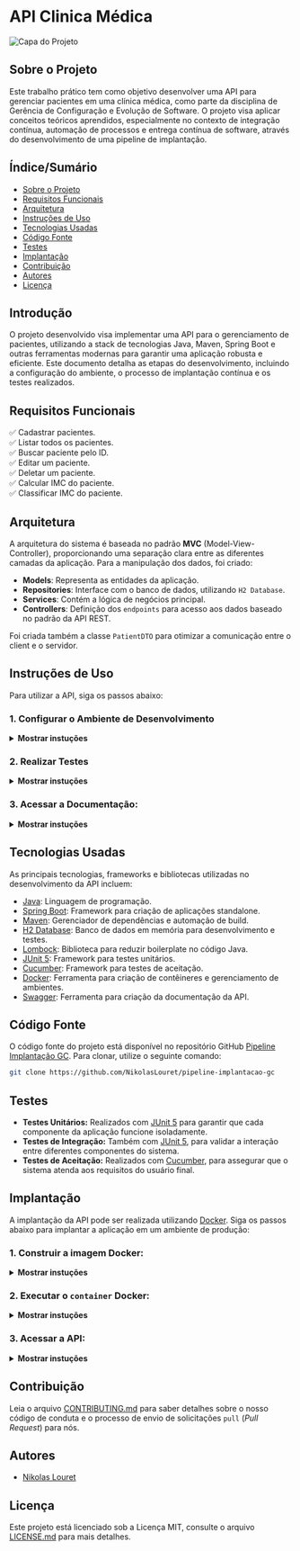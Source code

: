 # API Clinica Médica

![Capa do Projeto](https://picsum.photos/850/280)

## Sobre o Projeto

Este trabalho prático tem como objetivo desenvolver uma API para gerenciar pacientes em uma clínica médica, como parte da disciplina de Gerência de Configuração e Evolução de Software. O projeto visa aplicar conceitos teóricos aprendidos, especialmente no contexto de integração contínua, automação de processos e entrega contínua de software, através do desenvolvimento de uma pipeline de implantação.

## Índice/Sumário

* [Sobre o Projeto](#sobre-o-projeto)
* [Requisitos Funcionais](#requisitos-funcionais)
* [Arquitetura](#arquitetura)
* [Instruções de Uso](#instruções-de-uso)
* [Tecnologias Usadas](#tecnologias-usadas)
* [Código Fonte](#código-fonte)
* [Testes](#testes)
* [Implantação](#implantação)
* [Contribuição](#contribuição)
* [Autores](#autores)
* [Licença](#licença)

## Introdução

O projeto desenvolvido visa implementar uma API para o gerenciamento de pacientes, utilizando a stack de tecnologias Java, Maven, Spring Boot e outras ferramentas modernas para garantir uma aplicação robusta e eficiente. Este documento detalha as etapas do desenvolvimento, incluindo a configuração do ambiente, o processo de implantação contínua e os testes realizados.

## Requisitos Funcionais 

:white_check_mark: Cadastrar pacientes.  
:white_check_mark: Listar todos os pacientes.  
:white_check_mark: Buscar paciente pelo ID.  
:white_check_mark: Editar um paciente.  
:white_check_mark: Deletar um paciente.  
:white_check_mark: Calcular IMC do paciente.  
:white_check_mark: Classificar IMC do paciente.  

## Arquitetura

A arquitetura do sistema é baseada no padrão **MVC** (Model-View-Controller), proporcionando uma separação clara entre as diferentes camadas da aplicação. Para a manipulação dos dados, foi criado:

- **Models**: Representa as entidades da aplicação.
- **Repositories**: Interface com o banco de dados, utilizando `H2 Database`.
- **Services**: Contém a lógica de negócios principal.
- **Controllers**: Definição dos `endpoints` para acesso aos dados baseado no padrão da API REST.

Foi criada também a classe `PatientDTO` para otimizar a comunicação entre o client e o servidor.

## Instruções de Uso

Para utilizar a API, siga os passos abaixo:

### 1. Configurar o Ambiente de Desenvolvimento

<details><summary><b>Mostrar instuções</b></summary>
	
1. Certifique-se de ter o [JDK](https://www.oracle.com/br/java/technologies/downloads/) (Java Development Kit) instalado.
2. Clone o repositório do GitHub:
   ```sh
   git clone https://github.com/NikolasLouret/pipeline-implantacao-gc
   ```
3. Navegue até o diretório do projeto:
   ```sh
   cd pipeline-implantacao-gc/api-clinica-medica
   ```
4. Execute o comando Maven para construir o projeto:
   ```sh
   mvn clean package
   ```
5. Inicie a aplicação:
   ```sh
   mvn spring-boot:run
   ```

</details>
  
### 2. Realizar Testes

<details><summary><b>Mostrar instuções</b></summary>
	
   Para executar testes unitários e de integração, basta executar o seguinte comando:
   ```sh
   mvn test
   ```

</details>

### 3. Acessar a Documentação:

<details><summary><b>Mostrar instuções</b></summary>
	
A API possui documentação Swagger que pode ser acessada em `http://localhost:8080/api-docs`

</details>

## Tecnologias Usadas
   As principais tecnologias, frameworks e bibliotecas utilizadas no desenvolvimento da API incluem:
- [Java](https://www.java.com/pt-BR/): Linguagem de programação.
- [Spring Boot](https://maven.apache.org/): Framework para criação de aplicações standalone.
- [Maven](https://maven.apache.org/): Gerenciador de dependências e automação de build.
- [H2 Database](https://h2database.com/html/main.html): Banco de dados em memória para desenvolvimento e testes.
- [Lombock](https://projectlombok.org/): Biblioteca para reduzir boilerplate no código Java.
- [JUnit 5](https://junit.org/junit5/): Framework para testes unitários.
- [Cucumber](https://cucumber.io/): Framework para testes de aceitação.
- [Docker](https://www.docker.com/): Ferramenta para criação de contêineres e gerenciamento de ambientes.
- [Swagger](https://swagger.io/): Ferramenta para criação da documentação da API.

## Código Fonte
   O código fonte do projeto está disponível no repositório GitHub [Pipeline Implantação GC](https://github.com/NikolasLouret/pipeline-implantacao-gc). Para clonar, utilize o seguinte comando:
   ```sh
   git clone https://github.com/NikolasLouret/pipeline-implantacao-gc
   ```

## Testes
   - **Testes Unitários:** Realizados com [JUnit 5](https://junit.org/junit5/) para garantir que cada componente da aplicação funcione isoladamente.
   - **Testes de Integração:** Também com [JUnit 5](https://junit.org/junit5/), para validar a interação entre diferentes componentes do sistema.
   - **Testes de Aceitação:** Realizados com [Cucumber](https://cucumber.io/), para assegurar que o sistema atenda aos requisitos do usuário final.

## Implantação
A implantação da API pode ser realizada utilizando [Docker](https://www.docker.com/). Siga os passos abaixo para implantar a aplicação em um ambiente de produção:
	
### 1. Construir a imagem Docker:

<details><summary><b>Mostrar instuções</b></summary>
	
#### `Opção 1: DockerHub`
   
> É recomendado **utilizar** a imagem do DockerHub

&nbsp;&nbsp;&nbsp;&nbsp;É possível acessar a imagem Docker hospedada no [DockerHub](https://hub.docker.com/r/nikolaslouret/patient-api) e fazer o `pull` da imagem com o comando:
```sh
docker pull nikolaslouret/patient-api
```

#### `Opção 2: Local`
&nbsp;&nbsp;&nbsp;&nbsp;É possível também construir a imagem localmente, utilizando o comando:
```sh
docker build -t apiclinica .
```

</details>

### 2. Executar o `container` Docker:

<details><summary><b>Mostrar instuções</b></summary>
	
&nbsp;&nbsp;&nbsp;&nbsp;A execução do `container` é realizada através do comando:
```sh
docker run -p 8080:8080 apiclinica
```

</details>

### 3. Acessar a API:

<details><summary><b>Mostrar instuções</b></summary>

&nbsp;&nbsp;&nbsp;&nbsp;O acesso da API é realizado através da `url`:
```sh
http://localhost:8080/api/v1/patients
```

</details>

## Contribuição
Leia o arquivo [CONTRIBUTING.md](CONTRIBUTING.md) para saber detalhes sobre o nosso código de conduta e o processo de envio de solicitações `pull` (*Pull Request*) para nós.

## Autores
- [Nikolas Louret](https://github.com/NikolasLouret)

## Licença
Este projeto está licenciado sob a Licença MIT,  consulte o arquivo [LICENSE.md](LICENSE.md) para mais detalhes.
